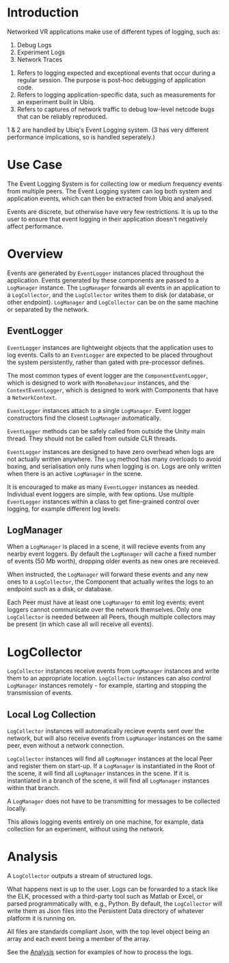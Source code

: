 # Introduction 

Networked VR applications make use of different types of logging, such as:

1. Debug Logs
2. Experiment Logs
3. Network Traces

<p/>

1. Refers to logging expected and exceptional events that occur during a regular session. The purpose is post-hoc debugging of application code.
2. Refers to logging application-specific data, such as measurements for an experiment built in Ubiq.
3. Refers to captures of network traffic to debug low-level netcode bugs that can be reliably reproduced.

1 & 2 are handled by Ubiq's Event Logging system. (3 has very different performance implications, so is handled seperately.)


# Use Case

The Event Logging System is for collecting low or medium frequency events from multiple peers. The Event Logging system can log both system and application events, which can then be extracted from Ubiq and analysed.

Events are discrete, but otherwise have very few restrictions. It is up to the user to ensure that event logging in their application doesn't negatively affect performance.

# Overview

Events are generated by `EventLogger` instances placed throughout the application. Events generated by these components are passed to a `LogManager` instance. The `LogManager` forwards all events in an application to a `LogCollector`, and the `LogCollector` writes them to disk (or database, or other endpoint). `LogManager` and `LogCollector` can be on the same machine or separated by the network.

## EventLogger

`EventLogger` instances are lightweight objects that the application uses to log events.
Calls to an `EventLogger` are expected to be placed throughout the system persistently, rather than gated with pre-processor defines.

The most common types of event logger are the `ComponentEventLogger`, which is designed to work with `MonoBehaviour` instances, and the `ContextEventLogger`, which is designed to work with Components that have a `NetworkContext`.

`EventLogger` instances attach to a single `LogManager`. Event logger constructors find the closest `LogManager` automatically.

`EventLogger` methods can be safely called from outside the Unity main thread. They should not be called from outside CLR threads.

`EventLogger` instances are designed to have zero overhead when logs are not actually written anywhere. The `Log` method has many overloads to avoid boxing, and serialisation only runs when logging is on. Logs are only written when there is an active `LogManager` in the scene.

It is encouraged to make as many `EventLogger` instances as needed. Individual event loggers are simple, with few options. Use multiple `EventLogger` instances within a class to get fine-grained control over logging, for example different log levels.

## LogManager

When a `LogManager` is placed in a scene, it will recieve events from any nearby event loggers. By default the `LogManager` will cache a fixed number of events (50 Mb worth), dropping older events as new ones are receieved.

When instructed, the `LogManager` will forward these events and any new ones to a `LogCollector`, the Component that actually writes the logs to an endpoint such as a disk, or database.

Each Peer must have at least one `LogManager` to emit log events; event loggers cannot communicate over the network themselves. Only one `LogCollector` is needed between all Peers, though multiple collectors may be present (in which case all will receive all events).

# LogCollector

`LogCollector` instances receive events from `LogManager` instances and write them to an appropriate location. `LogCollector` instances can also control `LogManager` instances remotely - for example, starting and stopping the transmission of events.

## Local Log Collection

`LogCollector` instances will automatically recieve events sent over the network, but will also receive events from `LogManager` instances on the same peer, even without a network connection.

`LogCollector` instances will find all `LogManager` instances at the local Peer and register them on start-up. If a `LogManager` is instantiated in the Root of the scene, it will find all `LogManager` instances in the scene. If it is instantiated in a branch of the scene, it will find all `LogManager` instances within that branch.

A `LogManager` does not have to be transmitting for messages to be collected locally. 

This allows logging events entirely on one machine, for example, data collection for an experiment, without using the network.

# Analysis

A `LogCollector` outputs a stream of structured logs.

What happens next is up to the user. Logs can be forwarded to a stack like the ELK, processed with a third-party tool such as Matlab or Excel, or parsed programmatically with, e.g., Python. By default, the `LogCollector` will write them as Json files into the Persistent Data directory of whatever platform it is running on.

All files are standards compliant Json, with the top level object being an array and each event being a member of the array.

See the [Analysis](eventloganalysis.md) section for examples of how to process the logs.
